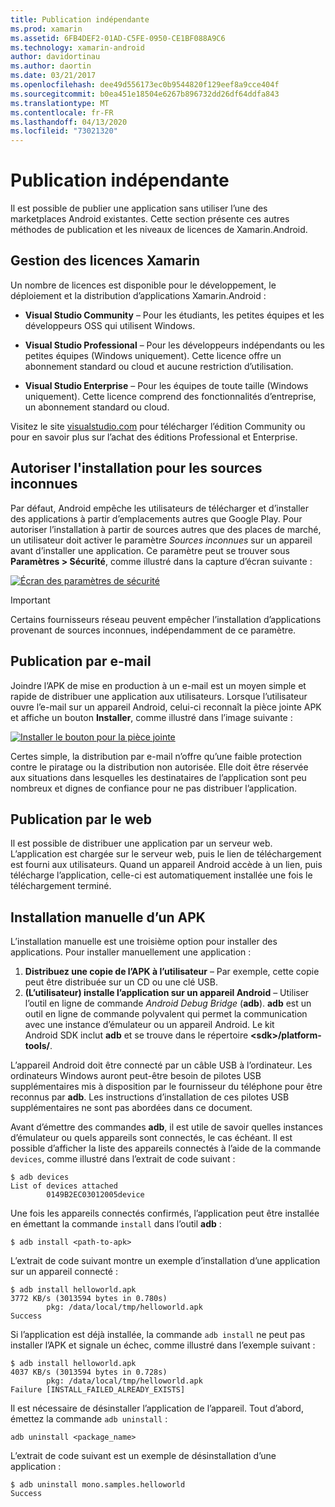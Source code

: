 ```yaml
---
title: Publication indépendante
ms.prod: xamarin
ms.assetid: 6FB4DEF2-01AD-C5FE-0950-CE1BF088A9C6
ms.technology: xamarin-android
author: davidortinau
ms.author: daortin
ms.date: 03/21/2017
ms.openlocfilehash: dee49d556173ec0b9544820f129eef8a9cce404f
ms.sourcegitcommit: b0ea451e18504e6267b896732dd26df64ddfa843
ms.translationtype: MT
ms.contentlocale: fr-FR
ms.lasthandoff: 04/13/2020
ms.locfileid: "73021320"
---
```

# <a name="publishing-independently"></a>Publication indépendante

Il est possible de publier une application sans utiliser l’une des marketplaces Android existantes. Cette section présente ces autres méthodes de publication et les niveaux de licences de Xamarin.Android.

## <a name="xamarin-licensing"></a>Gestion des licences Xamarin

Un nombre de licences est disponible pour le développement, le déploiement et la distribution d’applications Xamarin.Android :

- **Visual Studio Community** &ndash; Pour les étudiants, les petites équipes et les développeurs OSS qui utilisent Windows.

- **Visual Studio Professional** &ndash; Pour les développeurs indépendants ou les petites équipes (Windows uniquement). Cette licence offre un abonnement standard ou cloud et aucune restriction d’utilisation.

- **Visual Studio Enterprise** &ndash; Pour les équipes de toute taille (Windows uniquement). Cette licence comprend des fonctionnalités d’entreprise, un abonnement standard ou cloud.

Visitez le site [visualstudio.com](https://visualstudio.microsoft.com/xamarin/) pour télécharger l’édition Community ou pour en savoir plus sur l’achat des éditions Professional et Enterprise.

## <a name="allow-installation-from-unknown-sources"></a>Autoriser l'installation pour les sources inconnues

Par défaut, Android empêche les utilisateurs de télécharger et d’installer des applications à partir d’emplacements autres que Google Play. Pour autoriser l’installation à partir de sources autres que des places de marché, un utilisateur doit activer le paramètre *Sources inconnues* sur un appareil avant d’installer une application. Ce paramètre peut se trouver sous **Paramètres > Sécurité**, comme illustré dans la capture d’écran suivante :

[![Écran des paramètres de sécurité](publishing-independently-images/settings.png)](publishing-independently-images/settings.png#lightbox)

> [!IMPORTANT]
> Certains fournisseurs réseau peuvent empêcher l’installation d’applications provenant de sources inconnues, indépendamment de ce paramètre.

## <a name="publishing-by-e-mail"></a>Publication par e-mail

Joindre l’APK de mise en production à un e-mail est un moyen simple et rapide de distribuer une application aux utilisateurs. Lorsque l’utilisateur ouvre l’e-mail sur un appareil Android, celui-ci reconnaît la pièce jointe APK et affiche un bouton **Installer**, comme illustré dans l’image suivante :

[![Installer le bouton pour la pièce jointe](publishing-independently-images/publishing-via-email.png)](publishing-independently-images/publishing-via-email.png#lightbox)

Certes simple, la distribution par e-mail n’offre qu’une faible protection contre le piratage ou la distribution non autorisée. Elle doit être réservée aux situations dans lesquelles les destinataires de l’application sont peu nombreux et dignes de confiance pour ne pas distribuer l’application.

## <a name="publishing-by-web"></a>Publication par le web

Il est possible de distribuer une application par un serveur web. L’application est chargée sur le serveur web, puis le lien de téléchargement est fourni aux utilisateurs. Quand un appareil Android accède à un lien, puis télécharge l’application, celle-ci est automatiquement installée une fois le téléchargement terminé.

## <a name="manually-installing-an-apk"></a>Installation manuelle d’un APK

L’installation manuelle est une troisième option pour installer des applications. Pour installer manuellement une application :

1. **Distribuez une copie de l’APK à l’utilisateur** &ndash; Par exemple, cette copie peut être distribuée sur un CD ou une clé USB.
1. **(L’utilisateur) installe l’application sur un appareil Android**  &ndash; Utiliser l’outil en ligne de commande *Android Debug Bridge* (**adb**). **adb** est un outil en ligne de commande polyvalent qui permet la communication avec une instance d’émulateur ou un appareil Android. Le kit Android SDK inclut **adb** et se trouve dans le répertoire **\<sdk>/platform-tools/**.

L’appareil Android doit être connecté par un câble USB à l’ordinateur.
Les ordinateurs Windows auront peut-être besoin de pilotes USB supplémentaires mis à disposition par le fournisseur du téléphone pour être reconnus par **adb**. Les instructions d’installation de ces pilotes USB supplémentaires ne sont pas abordées dans ce document.

Avant d’émettre des commandes **adb**, il est utile de savoir quelles instances d’émulateur ou quels appareils sont connectés, le cas échéant. Il est possible d’afficher la liste des appareils connectés à l’aide de la commande `devices`, comme illustré dans l’extrait de code suivant :

```shell
$ adb devices
List of devices attached
        0149B2EC03012005device
```

Une fois les appareils connectés confirmés, l’application peut être installée en émettant la commande    `install` dans l’outil    **adb** :

```shell
$ adb install <path-to-apk>
```

L’extrait de code suivant montre un exemple d’installation d’une application sur un appareil connecté :

```shell
$ adb install helloworld.apk
3772 KB/s (3013594 bytes in 0.780s)
        pkg: /data/local/tmp/helloworld.apk
Success
```

Si l’application est déjà installée, la commande    `adb install` ne peut pas installer l’APK et signale un échec, comme illustré dans l’exemple suivant :

```shell
$ adb install helloworld.apk
4037 KB/s (3013594 bytes in 0.728s)
        pkg: /data/local/tmp/helloworld.apk
Failure [INSTALL_FAILED_ALREADY_EXISTS]
```

Il est nécessaire de désinstaller l’application de l’appareil. Tout d’abord, émettez la commande    `adb uninstall` :

```shell
adb uninstall <package_name>
```

L’extrait de code suivant est un exemple de désinstallation d’une application :

```shell
$ adb uninstall mono.samples.helloworld
Success
```
